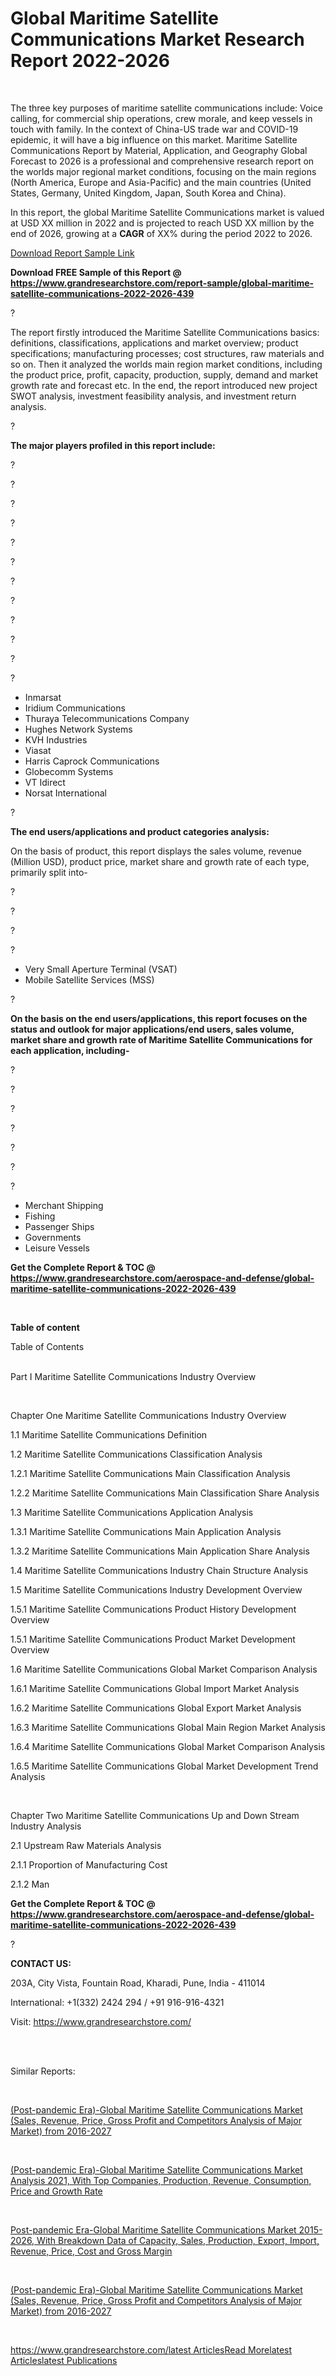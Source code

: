 <h1>Global Maritime Satellite Communications Market Research Report 2022-2026</h1><br/><p>The three key purposes of maritime satellite communications include: Voice calling, for commercial ship operations, crew morale, and keep vessels in touch with family. In the context of China-US trade war and COVID-19 epidemic, it will have a big influence on this market. Maritime Satellite Communications Report by Material, Application, and Geography Global Forecast to 2026 is a professional and comprehensive research report on the worlds major regional market conditions, focusing on the main regions (North America, Europe and Asia-Pacific) and the main countries (United States, Germany, United Kingdom, Japan, South Korea and China).</p>
 
 
 
 <p>In this report, the global Maritime Satellite Communications market is valued at USD XX million in 2022 and is projected to reach USD XX million by the end of 2026, growing at a <strong>CAGR</strong> of XX% during the period 2022 to 2026.</p>
 
 
 
 <p><a href="https://www.grandresearchstore.com/mr-admin/report-sample/global-maritime-satellite-communications-2022-2026-439">Download Report Sample Link</a></p>
 
 
 
 <div><b>Download FREE Sample of this Report @ <a href="https://www.grandresearchstore.com/report-sample/global-maritime-satellite-communications-2022-2026-439">https://www.grandresearchstore.com/report-sample/global-maritime-satellite-communications-2022-2026-439</a></b></div>
 
 
 
 <p>? </p>
 
 
 
 <p>The report firstly introduced the Maritime Satellite Communications basics: definitions, classifications, applications and market overview; product specifications; manufacturing processes; cost structures, raw materials and so on. Then it analyzed the worlds main region market conditions, including the product price, profit, capacity, production, supply, demand and market growth rate and forecast etc. In the end, the report introduced new project SWOT analysis, investment feasibility analysis, and investment return analysis.</p>
 
 
 
 <p>? </p>
 
 
 
 <p><strong>The <strong>major players</strong> profiled in this report include:</strong></p>
 
 
 
 <p>? </p>
 
 
 
 <p>? </p>
 
 
 
 <p>? </p>
 
 
 
 <p>? </p>
 
 
 
 <p>? </p>
 
 
 
 <p>? </p>
 
 
 
 <p>? </p>
 
 
 
 <p>? </p>
 
 
 
 <p>? </p>
 
 
 
 <p>? </p>
 
 
 
 <p>? </p>
 
 
 
 <p>? </p>
 
 
 
 <ul>
 
 <li>Inmarsat</li>
 
 <li>Iridium Communications</li>
 
 <li>Thuraya Telecommunications Company</li>
 
 <li>Hughes Network Systems</li>
 
 <li>KVH Industries</li>
 
 <li>Viasat</li>
 
 <li>Harris Caprock Communications</li>
 
 <li>Globecomm Systems</li>
 
 <li>VT Idirect</li>
 
 <li>Norsat International</li>
 
 </ul>
 
 
 
 <p>? </p>
 
 
 
 <p><strong>The end users/applications and product categories analysis:</strong></p>
 
 
 
 <p>On the basis of product, this report displays the sales volume, revenue (Million USD), product price, market share and growth rate of each type, primarily split into-</p>
 
 
 
 <p>? </p>
 
 
 
 <p>? </p>
 
 
 
 <p>? </p>
 
 
 
 <p>? </p>
 
 
 
 <ul>
 
 <li>Very Small Aperture Terminal (VSAT)</li>
 
 <li>Mobile Satellite Services (MSS)</li>
 
 </ul>
 
 
 
 <p>? </p>
 
 
 
 <p><strong>On the basis on the end users/applications, this report focuses on the status and outlook for major applications/end users, sales volume, market share and growth rate of Maritime Satellite Communications for each application, including-</strong></p>
 
 
 
 <p>? </p>
 
 
 
 <p>? </p>
 
 
 
 <p>? </p>
 
 
 
 <p>? </p>
 
 
 
 <p>? </p>
 
 
 
 <p>? </p>
 
 
 
 <p>? </p>
 
 
 
 <ul>
 
 <li>Merchant Shipping</li>
 
 <li>Fishing</li>
 
 <li>Passenger Ships</li>
 
 <li>Governments</li>
 
 <li>Leisure Vessels</li>
 
 </ul>
 
 
 
 <div><b>Get the Complete Report & TOC @ <a href="https://www.grandresearchstore.com/aerospace-and-defense/global-maritime-satellite-communications-2022-2026-439">https://www.grandresearchstore.com/aerospace-and-defense/global-maritime-satellite-communications-2022-2026-439</a></b></div>
 
 
 
 <p><br />
 
 <b>Table of content</b></p>
 
 
 
 <p>Table of Contents<br />
 
 <br />
 
 Part I Maritime Satellite Communications Industry Overview<br />
 
 <br />
 
 Chapter One Maritime Satellite Communications Industry Overview<br />
 
 1.1 Maritime Satellite Communications Definition<br />
 
 1.2 Maritime Satellite Communications Classification Analysis<br />
 
 1.2.1 Maritime Satellite Communications Main Classification Analysis<br />
 
 1.2.2 Maritime Satellite Communications Main Classification Share Analysis<br />
 
 1.3 Maritime Satellite Communications Application Analysis<br />
 
 1.3.1 Maritime Satellite Communications Main Application Analysis<br />
 
 1.3.2 Maritime Satellite Communications Main Application Share Analysis<br />
 
 1.4 Maritime Satellite Communications Industry Chain Structure Analysis<br />
 
 1.5 Maritime Satellite Communications Industry Development Overview<br />
 
 1.5.1 Maritime Satellite Communications Product History Development Overview<br />
 
 1.5.1 Maritime Satellite Communications Product Market Development Overview<br />
 
 1.6 Maritime Satellite Communications Global Market Comparison Analysis<br />
 
 1.6.1 Maritime Satellite Communications Global Import Market Analysis<br />
 
 1.6.2 Maritime Satellite Communications Global Export Market Analysis<br />
 
 1.6.3 Maritime Satellite Communications Global Main Region Market Analysis<br />
 
 1.6.4 Maritime Satellite Communications Global Market Comparison Analysis<br />
 
 1.6.5 Maritime Satellite Communications Global Market Development Trend Analysis<br />
 
 <br />
 
 Chapter Two Maritime Satellite Communications Up and Down Stream Industry Analysis<br />
 
 2.1 Upstream Raw Materials Analysis<br />
 
 2.1.1 Proportion of Manufacturing Cost<br />
 
 2.1.2 Man</p>
 
 
 
 <div><b>Get the Complete Report & TOC @ <a href="https://www.grandresearchstore.com/aerospace-and-defense/global-maritime-satellite-communications-2022-2026-439">https://www.grandresearchstore.com/aerospace-and-defense/global-maritime-satellite-communications-2022-2026-439</a></b></div>
 
 
 
 <p>? </p>
 
 
 
 <p><b>CONTACT US:</b><br />
 
 203A, City Vista, Fountain Road, Kharadi, Pune, India - 411014<br />
 
 International: +1(332) 2424 294 / +91 916-916-4321<br />
 
 Visit: <a href="https://www.grandresearchstore.com/">https://www.grandresearchstore.com/</a><br />
 
 <br />
 
 <br />
 
 Similar Reports:<br />
 
 <br />
 
 <a href="https://www.grandresearchstore.com/machines/global-maritime-satellite-communications-market-2016-2027-505">(Post-pandemic Era)-Global Maritime Satellite Communications Market (Sales, Revenue, Price, Gross Profit and Competitors Analysis of Major Market) from 2016-2027</a><br />
 
 <br />
 
 <a href="https://www.grandresearchstore.com/manufacturing-and-construction/global-maritime-satellite-communications-2021-213">(Post-pandemic Era)-Global Maritime Satellite Communications Market Analysis 2021, With Top Companies, Production, Revenue, Consumption, Price and Growth Rate</a><br />
 
 <br />
 
 <a href="https://www.grandresearchstore.com/manufacturing-and-construction/global-postpemic-era-maritime-satellite-communications-2015-2026-244">Post-pandemic Era-Global Maritime Satellite Communications Market 2015-2026, With Breakdown Data of Capacity, Sales, Production, Export, Import, Revenue, Price, Cost and Gross Margin</a><br />
 
 <br />
 
 <a href="https://www.grandresearchstore.com/manufacturing-and-construction/global-maritime-satellite-communications-2016-2027-207">(Post-pandemic Era)-Global Maritime Satellite Communications Market (Sales, Revenue, Price, Gross Profit and Competitors Analysis of Major Market) from 2016-2027</a><br />
 
 <br />
 
 <a href="https://gyeongbokgung.com">https://www.grandresearchstore.com/</a><a href="https://hallyeomaritime.com">latest Articles</a><a href="https://jingwansa.com">Read More</a><a href="https://nguoiviet.jp/">latest Articles</a><a href="https://www.intelmarketresearch.com/">latest Publications</a></p>
